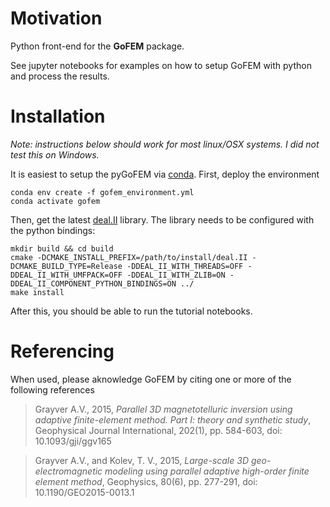 # Motivation

Python front-end for the **GoFEM** package. 

See jupyter notebooks for examples on how to setup GoFEM with python and process the results.

# Installation

*Note: instructions below should work for most linux/OSX systems. I did not test this on Windows.*

It is easiest to setup the pyGoFEM via [conda](https://docs.conda.io/en/latest/). First, deploy the environment 

```
conda env create -f gofem_environment.yml
conda activate gofem
```

Then, get the latest [deal.II](https://github.com/dealii/dealii/) library. The library needs to be configured with the python bindings:

```
mkdir build && cd build
cmake -DCMAKE_INSTALL_PREFIX=/path/to/install/deal.II -DCMAKE_BUILD_TYPE=Release -DDEAL_II_WITH_THREADS=OFF -DDEAL_II_WITH_UMFPACK=OFF -DDEAL_II_WITH_ZLIB=ON -DDEAL_II_COMPONENT_PYTHON_BINDINGS=ON ../
make install
```

After this, you should be able to run the tutorial notebooks.

# Referencing

When used, please aknowledge GoFEM by citing one or more of the following references

> Grayver A.V., 2015, *Parallel 3D magnetotelluric inversion using adaptive finite-element method. Part I: theory and synthetic study*, Geophysical Journal International, 202(1), pp. 584-603, doi: 10.1093/gji/ggv165

> Grayver A.V., and Kolev, T. V., 2015, *Large-scale 3D geo-electromagnetic modeling using parallel adaptive high-order finite element method*, Geophysics, 80(6), pp. 277-291, doi: 10.1190/GEO2015-0013.1
